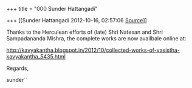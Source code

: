 +++
title = "000 Sunder Hattangadi"

+++
[[Sunder Hattangadi	2012-10-16, 02:57:06 [Source](https://groups.google.com/g/samskrita/c/wNmqUO7LO8Y)]]



Thanks to the Herculean efforts of (late) Shri Natesan and Shri Sampadananda Mishra, the complete works are now availbale online at:



<http://kavyakantha.blogspot.in/2012/10/collected-works-of-vasistha-kavyakantha_5435.html>





Regards,



sunder``

